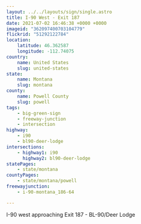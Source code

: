 ```yaml
---
layout: ../../layouts/sign/single.astro
title: I-90 West - Exit 187
date: 2021-07-02 16:46:38 +0000 +0000
imageid: "362097400703104779"
flickrid: "51292122784"
location:
    latitude: 46.362587
    longitude: -112.74075
country:
    name: United States
    slug: united-states
state:
    name: Montana
    slug: montana
county:
    name: Powell County
    slug: powell
tags:
    - big-green-sign
    - freeway-junction
    - intersection
highway:
    - i90
    - bl90-deer-lodge
intersections:
    - highway1: i90
      highway2: bl90-deer-lodge
statePages:
    - state/montana
countyPages:
    - state/montana/powell
freewayjunction:
    - i-90-montana_186-64

---
```

I-90 west approaching Exit 187 - BL-90/Deer Lodge